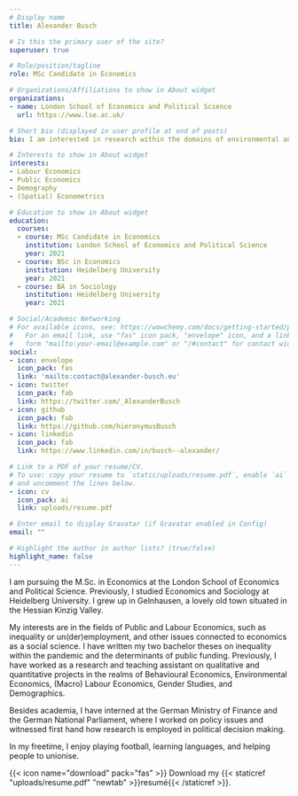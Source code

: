 ```yaml
---
# Display name
title: Alexander Busch

# Is this the primary user of the site?
superuser: true

# Role/position/tagline
role: MSc Candidate in Economics

# Organizations/Affiliations to show in About widget
organizations:
- name: London School of Economics and Political Science
  url: https://www.lse.ac.uk/

# Short bio (displayed in user profile at end of posts)
bio: I am interested in research within the domains of environmental and public economics, as well as demography and (spatial) econometrics. 

# Interests to show in About widget
interests:
- Labour Economics
- Public Economics
- Demography
- (Spatial) Econometrics

# Education to show in About widget
education:
  courses:
  - course: MSc Candidate in Economics
    institution: London School of Economics and Political Science
    year: 2021
  - course: BSc in Economics
    institution: Heidelberg University
    year: 2021
  - course: BA in Sociology
    institution: Heidelberg University
    year: 2021

# Social/Academic Networking
# For available icons, see: https://wowchemy.com/docs/getting-started/page-builder/#icons
#   For an email link, use "fas" icon pack, "envelope" icon, and a link in the
#   form "mailto:your-email@example.com" or "/#contact" for contact widget.
social:
- icon: envelope
  icon_pack: fas
  link: 'mailto:contact@alexander-busch.eu'
- icon: twitter
  icon_pack: fab
  link: https://twitter.com/_AlexanderBusch
- icon: github
  icon_pack: fab
  link: https://github.com/hieronymusBusch
- icon: linkedin
  icon_pack: fab
  link: https://www.linkedin.com/in/busch--alexander/

# Link to a PDF of your resume/CV.
# To use: copy your resume to `static/uploads/resume.pdf`, enable `ai` icons in `params.toml`,
# and uncomment the lines below.
- icon: cv
  icon_pack: ai
  link: uploads/resume.pdf

# Enter email to display Gravatar (if Gravatar enabled in Config)
email: ""

# Highlight the author in author lists? (true/false)
highlight_name: false
---
```


I am pursuing the M.Sc. in Economics at the London School of Economics and Political Science. Previously, I studied Economics and Sociology at Heidelberg University. I grew up in Gelnhausen, a lovely old town situated in the Hessian Kinzig Valley. 

My interests are in the fields of Public and Labour Economics, such as inequality or un(der)employment, and other issues connected to economics as a social science. I have written my two bachelor theses on inequality within the pandemic and the determinants of public funding. Previously, I have worked as a research and teaching assistant on qualitative and quantitative projects in the realms of Behavioural Economics, Environmental Economics, (Macro) Labour Economics, Gender Studies, and Demographics. 

Besides academia, I have interned at the German Ministry of Finance and the German National Parliament, where I worked on policy issues and witnessed first hand how research is employed in political decision making. 

In my freetime, I enjoy playing football, learning languages, and helping people to unionise. 

{{< icon name="download" pack="fas" >}} Download my {{< staticref "uploads/resume.pdf" "newtab" >}}resumé{{< /staticref >}}.
